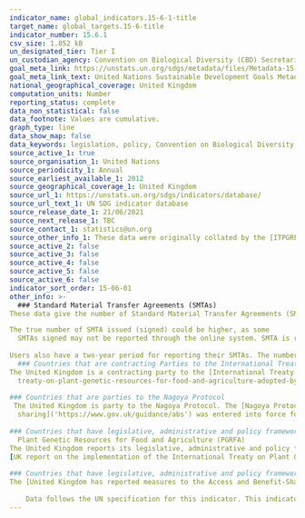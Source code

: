 ```yaml
---
indicator_name: global_indicators.15-6-1-title
target_name: global_targets.15-6-title
indicator_number: 15.6.1
csv_size: 1.852 kB
un_designated_tier: Tier I
un_custodian_agency: Convention on Biological Diversity (CBD) Secretariat
goal_meta_link: https://unstats.un.org/sdgs/metadata/files/Metadata-15-06-01.pdf
goal_meta_link_text: United Nations Sustainable Development Goals Metadata (PDF 215 KB)
national_geographical_coverage: United Kingdom
computation_units: Number
reporting_status: complete
data_non_statistical: false
data_footnote: Values are cumulative.
graph_type: line
data_show_map: false
data_keywords: legislation, policy, Convention on Biological Diversity, FAO 
source_active_1: true
source_organisation_1: United Nations
source_periodicity_1: Annual
source_earliest_available_1: 2012
source_geographical_coverage_1: United Kingdom
source_url_1: https://unstats.un.org/sdgs/indicators/database/
source_url_text_1: UN SDG indicator database
source_release_date_1: 21/06/2021
source_next_release_1: TBC
source_contact_1: statistics@un.org
source_other_info_1: These data were originally collated by the [ITPGRFA Secretariat](http://www.fao.org/plant-treaty/areas-of-work/compliance/compliance-reports/en/)
source_active_2: false
source_active_3: false
source_active_4: false
source_active_5: false
source_active_6: false
indicator_sort_order: 15-06-01
other_info: >-
  ### Standard Material Transfer Agreements (SMTAs)     
These data give the number of Standard Material Transfer Agreements (SMTAs) reported through the online system of the International Treaty (Easy-SMTA).        

The true number of SMTA issued (signed) could be higher, as some
  SMTAs signed may not be reported through the online system. SMTA is reported by users, not by a government focal point.  
  
Users also have a two-year period for reporting their SMTAs. The number reported for a specific year may therefore change during the following two years.
  ### Countries that are contracting Parties to the International Treaty on Plant Genetic Resources for Food and Agriculture (PGRFA)     
The United Kingdom is a contracting party to the [International Treaty on PGRFA]('https://www.gov.uk/government/publications/ts-no212015-international-
  treaty-on-plant-genetic-resources-for-food-and-agriculture-adopted-by-the-thirty-first-session-of-the-fao-conference-in')  
    
### Countries that are parties to the Nagoya Protocol   
 The United Kingdom is party to the Nagoya Protocol. The [Nagoya Protocol on access and benefit
  sharing]('https://www.gov.uk/guidance/abs') was entered into force for the United Kingdom in May 2016.  
    
### Countries that have legislative, administrative and policy framework or measures reported through the Online Reporting System on Compliance of the International Treaty on
  Plant Genetic Resources for Food and Agriculture (PGRFA)    
The United Kingdom reports its legislative, administrative and policy framework through the Online Reporting System. See Article 4 of the 
[UK report on the implementation of the International Treaty on Plant Genetic Resources for Food and Agriculture (ITPGRFA)]('http://www.fao.org/plant-treaty/areas-of-work/compliance/compliance-reports/en/').  
    
### Countries that have legislative, administrative and policy framework or measures reported to the Access and Benefit-Sharing Clearing-House      
The [United Kingdom has reported measures to the Access and Benefit-Sharing Clearing-House]('https://absch.cbd.int/countries/GB').  
    
    Data follows the UN specification for this indicator. This indicator has not been identified in collaboration with topic experts.
---
```

 
